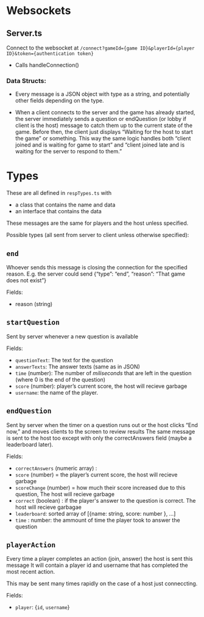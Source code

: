 # Websockets

## Server.ts
Connect to the websocket at `/connect?gameId={game ID}&playerId={player ID}&token={authentication token}`
- Calls handleConnection()

### Data Structs:

- Every message is a JSON object with type as a string, and potentially other fields depending on the type.

- When a client connects to the server and the game has already started, the server immediately sends a question or endQuestion (or lobby if client is the host) message to catch them up to the current state of the game. Before then, the client just displays “Waiting for the host to start the game” or something. This way the same logic handles both “client joined and is waiting for game to start” and “client joined late and is waiting for the server to respond to them.”

# Types

These are all defined in `respTypes.ts` with 
- a class that contains the name and data
- an interface that contains the data

These messages are the same for players and the host unless specified.

Possible types (all sent from server to client unless otherwise specified):


## `end`

Whoever sends this message is closing the connection for the specified reason. E.g. the server could send {“type”: “end”, “reason”: “That game does not exist”}

Fields: 
- reason (string)

## `startQuestion`

Sent by server whenever a new question is available

Fields: 
- `questionText`: The text for the question
- `answerTexts`: The answer texts (same as in JSON)
- `time` (number): The number of *miliseconds* that are left in the question (where 0 is the end of the question)
- `score` (number): player’s current score, the host will recieve garbage
- `username`: the name of the player. 

## `endQuestion`

Sent by server when the timer on a question runs out or the host clicks “End now,” and moves clients to the screen to review results
The same message is sent to the host too except with only the correctAnswers field (maybe a leaderboard later).

Fields: 
- `correctAnswers` (numeric array) : 
- `score` (number) = the player’s current score, the host will recieve garbage
- `scoreChange` (number) = how much their score increased due to this question, The host will recieve garbage
- `correct` (boolean) : if the player's answer to the question is correct. The host will recieve garbagae
- `leaderboard`: sorted array of [{name: string, score: number }, …]
- `time` : number: the ammount of time the player took to answer the question


## `playerAction`

Every time a player completes an action (join, answer) the host is sent this message
It will contain a player id and username that has completed the most recent action.

This may be sent many times rapidly on the case of a host just conneccting. 

Fields: 
- `player`: {`id`, `username`}


